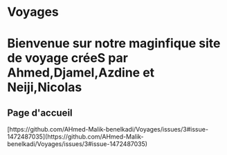 # Voyages
<h1>Bienvenue sur notre maginfique site de voyage créeS par Ahmed,Djamel,Azdine et Neiji,Nicolas </h1>
<h2><stronge>Page d'accueil </h2></stronge>
[https://github.com/AHmed-Malik-benelkadi/Voyages/issues/3#issue-1472487035](https://github.com/AHmed-Malik-benelkadi/Voyages/issues/3#issue-1472487035)
